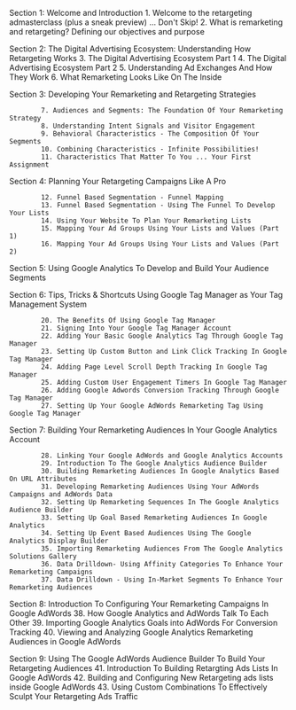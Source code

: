 

Section 1: Welcome and Introduction
            1. Welcome to the retargeting admasterclass (plus a sneak preview) ... Don't Skip!
            2. What is remarketing and retargeting? Defining our objectives and purpose

Section 2: The Digital Advertising Ecosystem: Understanding How Retargeting Works
            3. The Digital Advertising Ecosystem Part 1
            4. The Digital Advertising Ecosystem Part 2
            5. Understanding Ad Exchanges And How They Work
            6. What Remarketing Looks Like On The Inside

Section 3: Developing Your Remarketing and Retargeting Strategies


            7. Audiences and Segments: The Foundation Of Your Remarketing Strategy
            8. Understanding Intent Signals and Visitor Engagement
            9. Behavioral Characteristics - The Composition Of Your Segments
            10. Combining Characteristics - Infinite Possibilities!
            11. Characteristics That Matter To You ... Your First Assignment

Section 4: Planning Your Retargeting Campaigns Like A Pro


            12. Funnel Based Segmentation - Funnel Mapping
            13. Funnel Based Segmentation - Using The Funnel To Develop Your Lists
            14. Using Your Website To Plan Your Remarketing Lists
            15. Mapping Your Ad Groups Using Your Lists and Values (Part 1)
            16. Mapping Your Ad Groups Using Your Lists and Values (Part 2)


Section 5: Using Google Analytics To Develop and Build Your Audience Segments

Section 6: Tips, Tricks & Shortcuts Using Google Tag Manager as Your Tag Management System

            20. The Benefits Of Using Google Tag Manager
            21. Signing Into Your Google Tag Manager Account
            22. Adding Your Basic Google Analytics Tag Through Google Tag Manager
            23. Setting Up Custom Button and Link Click Tracking In Google Tag Manager
            24. Adding Page Level Scroll Depth Tracking In Google Tag Manager
            25. Adding Custom User Engagement Timers In Google Tag Manager
            26. Adding Google Adwords Conversion Tracking Through Google Tag Manager
            27. Setting Up Your Google AdWords Remarketing Tag Using Google Tag Manager


Section 7: Building Your Remarketing Audiences In Your Google Analytics Account

            28. Linking Your Google AdWords and Google Analytics Accounts
            29. Introduction To The Google Analytics Audience Builder
            30. Building Remarketing Audiences In Google Analytics Based On URL Attributes
            31. Developing Remarketing Audiences Using Your AdWords Campaigns and AdWords Data
            32. Setting Up Remarketing Sequences In The Google Analytics Audience Builder
            33. Setting Up Goal Based Remarketing Audiences In Google Analytics
            34. Setting Up Event Based Audiences Using The Google Analytics Display Builder
            35. Importing Remarketing Audiences From The Google Analytics Solutions Gallery
            36. Data Drilldown- Using Affinity Categories To Enhance Your Remarketing Campaigns
            37. Data Drilldown - Using In-Market Segments To Enhance Your Remarketing Audiences


Section 8: Introduction To Configuring Your Remarketing Campaigns In Google AdWords
            38. How Google Analytics and AdWords Talk To Each Other
            39. Importing Google Analytics Goals into AdWords For Conversion Tracking
            40. Viewing and Analyzing Google Analytics Remarketing Audiences in Google AdWords


Section 9: Using The Google AdWords Audience Builder To Build Your Retargeting Audiences
            41. Introduction To Building Retargting Ads Lists In Google AdWords
            42. Building and Configuring New Retargeting ads lists inside Google AdWords
            43. Using Custom Combinations To Effectively Sculpt Your Retargeting Ads Traffic
